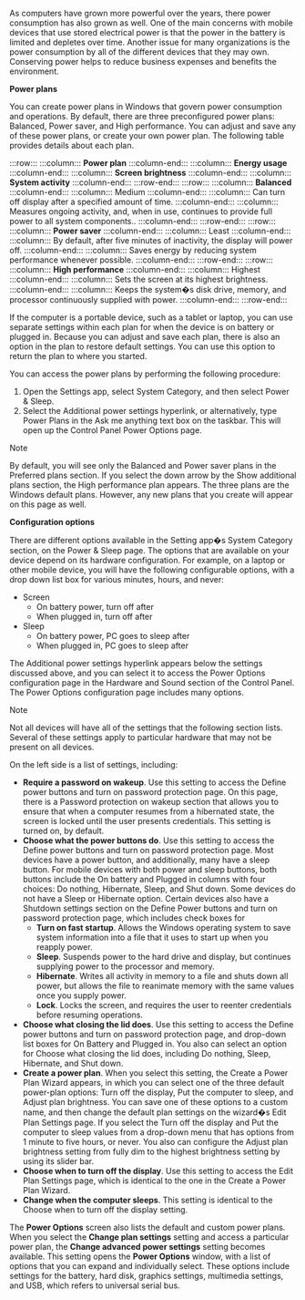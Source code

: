 As computers have grown more powerful over the years, there power consumption has also grown as well. One of the main concerns with mobile devices that use stored electrical power is that the power in the battery is limited and depletes over time. Another issue for many organizations is the power consumption by all of the different devices that they may own. Conserving power helps to reduce business expenses and benefits the environment.

**Power plans**

You can create power plans in Windows that govern power consumption and operations. By default, there are three preconfigured power plans: Balanced, Power saver, and High performance. You can adjust and save any of these power plans, or create your own power plan. The following table provides details about each plan.

:::row:::
  :::column:::
    **Power plan**
  :::column-end:::
  :::column:::
    **Energy usage**
  :::column-end:::
  :::column:::
    **Screen brightness**
  :::column-end:::
  :::column:::
    **System activity**
  :::column-end:::
:::row-end:::
:::row:::
  :::column:::
    **Balanced**
  :::column-end:::
  :::column:::
    Medium
  :::column-end:::
  :::column:::
    Can turn off display after a specified amount of time.
  :::column-end:::
  :::column:::
    Measures ongoing activity, and, when in use, continues to provide full power to all system components..
  :::column-end:::
:::row-end:::
:::row:::
  :::column:::
    **Power saver**
  :::column-end:::
  :::column:::
    Least
  :::column-end:::
  :::column:::
    By default, after five minutes of inactivity, the display will power off.
  :::column-end:::
  :::column:::
    Saves energy by reducing system performance whenever possible.
  :::column-end:::
:::row-end:::
:::row:::
  :::column:::
    **High performance**
  :::column-end:::
  :::column:::
    Highest
  :::column-end:::
  :::column:::
    Sets the screen at its highest brightness.
  :::column-end:::
  :::column:::
    Keeps the system�s disk drive, memory, and processor continuously supplied with power.
  :::column-end:::
:::row-end:::


If the computer is a portable device, such as a tablet or laptop, you can use separate settings within each plan for when the device is on battery or plugged in. Because you can adjust and save each plan, there is also an option in the plan to restore default settings. You can use this option to return the plan to where you started.

You can access the power plans by performing the following procedure:

1.  Open the Settings app, select System Category, and then select Power &amp; Sleep.
2.  Select the Additional power settings hyperlink, or alternatively, type Power Plans in the Ask me anything text box on the taskbar. This will open up the Control Panel Power Options page.

> [!NOTE]
> By default, you will see only the Balanced and Power saver plans in the Preferred plans section. If you select the down arrow by the Show additional plans section, the High performance plan appears. The three plans are the Windows default plans. However, any new plans that you create will appear on this page as well.

**Configuration options**

There are different options available in the Setting app�s System Category section, on the Power &amp; Sleep page. The options that are available on your device depend on its hardware configuration. For example, on a laptop or other mobile device, you will have the following configurable options, with a drop down list box for various minutes, hours, and never:

 -  Screen
     -  On battery power, turn off after
     -  When plugged in, turn off after
 -  Sleep
     -  On battery power, PC goes to sleep after
     -  When plugged in, PC goes to sleep after

The Additional power settings hyperlink appears below the settings discussed above, and you can select it to access the Power Options configuration page in the Hardware and Sound section of the Control Panel. The Power Options configuration page includes many options.

> [!NOTE]
> Not all devices will have all of the settings that the following section lists. Several of these settings apply to particular hardware that may not be present on all devices.

On the left side is a list of settings, including:

 -  **Require a password on wakeup**. Use this setting to access the Define power buttons and turn on password protection page. On this page, there is a Password protection on wakeup section that allows you to ensure that when a computer resumes from a hibernated state, the screen is locked until the user presents credentials. This setting is turned on, by default.
 -  **Choose what the power buttons do**. Use this setting to access the Define power buttons and turn on password protection page. Most devices have a power button, and additionally, many have a sleep button. For mobile devices with both power and sleep buttons, both buttons include the On battery and Plugged in columns with four choices: Do nothing, Hibernate, Sleep, and Shut down. Some devices do not have a Sleep or Hibernate option. Certain devices also have a Shutdown settings section on the Define Power buttons and turn on password protection page, which includes check boxes for
     -  **Turn on fast startup**. Allows the Windows operating system to save system information into a file that it uses to start up when you reapply power.
     -  **Sleep**. Suspends power to the hard drive and display, but continues supplying power to the processor and memory.
     -  **Hibernate**. Writes all activity in memory to a file and shuts down all power, but allows the file to reanimate memory with the same values once you supply power.
     -  **Lock**. Locks the screen, and requires the user to reenter credentials before resuming operations.
 -  **Choose what closing the lid does**. Use this setting to access the Define power buttons and turn on password protection page, and drop-down list boxes for On Battery and Plugged in. You also can select an option for Choose what closing the lid does, including Do nothing, Sleep, Hibernate, and Shut down.
 -  **Create a power plan**. When you select this setting, the Create a Power Plan Wizard appears, in which you can select one of the three default power-plan options: Turn off the display, Put the computer to sleep, and Adjust plan brightness. You can save one of these options to a custom name, and then change the default plan settings on the wizard�s Edit Plan Settings page. If you select the Turn off the display and Put the computer to sleep values from a drop-down menu that has options from 1 minute to five hours, or never. You also can configure the Adjust plan brightness setting from fully dim to the highest brightness setting by using its slider bar.
 -  **Choose when to turn off the display**. Use this setting to access the Edit Plan Settings page, which is identical to the one in the Create a Power Plan Wizard.
 -  **Change when the computer sleeps**. This setting is identical to the Choose when to turn off the display setting.

The **Power Options** screen also lists the default and custom power plans. When you select the **Change plan settings** setting and access a particular power plan, the **Change advanced power settings** setting becomes available. This setting opens the **Power Options** window, with a list of options that you can expand and individually select. These options include settings for the battery, hard disk, graphics settings, multimedia settings, and USB, which refers to universal serial bus.
